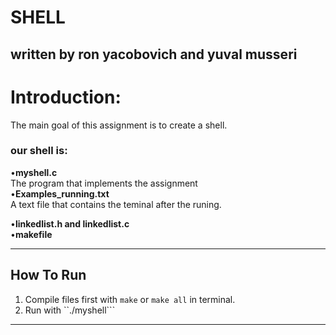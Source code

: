 # SHELL
## written by ron yacobovich and yuval musseri


# Introduction:
The main goal of this assignment is to create a shell.

### our shell is:
•**myshell.c**  
The program that implements the assignment    
•**Examples_running.txt**  
A text file that contains the teminal after the runing.

•**linkedlist.h and linkedlist.c**  
•**makefile**   

-----------
##  How To Run
1. Compile files first with ```make``` or ```make all``` in terminal.
2. Run with ``./myshell```
-----------
